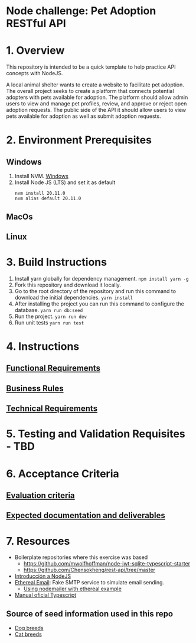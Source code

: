 # Node challenge: Pet Adoption RESTful API

# 1. Overview

This repository is intended to be a quick template to help practice API concepts with NodeJS.

A local animal shelter wants to create a website to facilitate pet adoption. The overall project seeks to create a platform that connects potential adopters with pets available for adoption.
The platform should allow admin users to view and manage pet profiles, review, and approve or reject open adoption requests. 
The public side of the API it should allow users to view pets available for adoption as well as submit adoption requests.

# 2. Environment Prerequisites

## Windows
1. Install NVM.
	[Windows](https://www.freecodecamp.org/news/node-version-manager-nvm-install-guide/)
2. Install Node JS (LTS) and set it as default
    ```
    nvm install 20.11.0
    nvm alias default 20.11.0
    ```
## MacOs

## Linux


# 3. Build Instructions

1. Install yarn globally for dependency management.
    `npm install yarn -g`
2. Fork this repository and download it locally.
3. Go to the root directory of the repository and run this command to download the initial dependencies.
    `yarn install` 
4. After installing the project you can run this command to configure the database.
    `yarn run db:seed` 
5. Run the project.
    `yarn run dev`
6. Run unit tests
    `yarn run test`

# 4. Instructions

## [Functional Requirements](./functional_requirements_example.md)
## [Business Rules](./business_rules_example.md)

## [Technical Requirements](./technical_requirements_example.md)

# 5. Testing and Validation Requisites - TBD

# 6. Acceptance Criteria

## [Evaluation criteria](./evaluation_criteria_example.md)
## [Expected documentation and deliverables](./documentation_example.md)

# 7. Resources

* Boilerplate repositories where this exercise was based
    * https://github.com/mwolfhoffman/node-jwt-sqlite-typescript-starter
    * https://github.com/Chensokheng/rest-api/tree/master
* [Introducción a NodeJS](https://nodejs.org/en/learn/getting-started/introduction-to-nodejs) 
* [Ethereal Email](https://ethereal.email/): Fake SMTP service to simulate email sending.
    * [Using nodemailer with ethereal example](https://dev.to/berviantoleo/email-testing-using-ethereal-inb)
* [Manual oficial Typescript](https://www.typescriptlang.org/docs/handbook/2/basic-types.html)
## Source of seed information used in this repo
* [Dog breeds](https://github.com/jfairbank/programming-elm.com/blob/master/dog-breeds.json)
* [Cat breeds](https://github.com/jfairbank/programming-elm.com/blob/master/cat-breeds.json)

